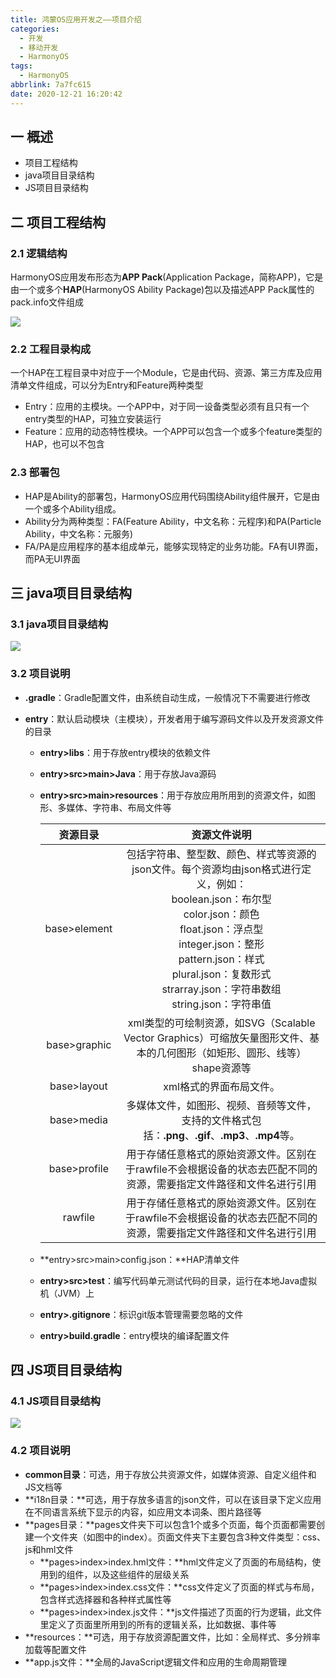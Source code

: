 ```yaml
---
title: 鸿蒙OS应用开发之——项目介绍
categories:
  - 开发
  - 移动开发
  - HarmonyOS
tags:
  - HarmonyOS
abbrlink: 7a7fc615
date: 2020-12-21 16:20:42
---
```

## 一 概述

* 项目工程结构
* java项目目录结构
* JS项目目录结构

<!--more-->

## 二 项目工程结构

### 2.1 逻辑结构

HarmonyOS应用发布形态为**APP Pack**(Application Package，简称APP)，它是由一个或多个**HAP**(HarmonyOS Ability Package)包以及描述APP Pack属性的pack.info文件组成

![][1]

### 2.2 工程目录构成

一个HAP在工程目录中对应于一个Module，它是由代码、资源、第三方库及应用清单文件组成，可以分为Entry和Feature两种类型

* Entry：应用的主模块。一个APP中，对于同一设备类型必须有且只有一个entry类型的HAP，可独立安装运行
* Feature：应用的动态特性模块。一个APP可以包含一个或多个feature类型的HAP，也可以不包含

### 2.3 部署包

* HAP是Ability的部署包，HarmonyOS应用代码围绕Ability组件展开，它是由一个或多个Ability组成。
* Ability分为两种类型：FA(Feature Ability，中文名称：元程序)和PA(Particle Ability，中文名称：元服务)
* FA/PA是应用程序的基本组成单元，能够实现特定的业务功能。FA有UI界面，而PA无UI界面

## 三 java项目目录结构

### 3.1 java项目目录结构

![][2]

### 3.2 项目说明

* **.gradle**：Gradle配置文件，由系统自动生成，一般情况下不需要进行修改

* **entry**：默认启动模块（主模块），开发者用于编写源码文件以及开发资源文件的目录

  - **entry>libs**：用于存放entry模块的依赖文件

  - **entry>src>main>Java**：用于存放Java源码

  - **entry>src>main>resources**：用于存放应用所用到的资源文件，如图形、多媒体、字符串、布局文件等

    | **资源目录** |                       **资源文件说明**                       |
    | :----------: | :----------------------------------------------------------: |
    | base>element | 包括字符串、整型数、颜色、样式等资源的json文件。每个资源均由json格式进行定义，例如：<br> boolean.json：布尔型<br>color.json：颜色<br>float.json：浮点型<br>integer.json：整形<br>pattern.json：样式<br>plural.json：复数形式<br>strarray.json：字符串数组<br>string.json：字符串值<br> |
    | base>graphic | xml类型的可绘制资源，如SVG（Scalable Vector Graphics）可缩放矢量图形文件、基本的几何图形（如矩形、圆形、线等）shape资源等 |
    | base>layout  |                   xml格式的界面布局文件。                    |
    |  base>media  | 多媒体文件，如图形、视频、音频等文件，支持的文件格式包括：**.png**、**.gif**、**.mp3**、**.mp4**等。 |
    | base>profile | 用于存储任意格式的原始资源文件。区别在于rawfile不会根据设备的状态去匹配不同的资源，需要指定文件路径和文件名进行引用 |
    |   rawfile    | 用于存储任意格式的原始资源文件。区别在于rawfile不会根据设备的状态去匹配不同的资源，需要指定文件路径和文件名进行引用 |

  - **entry>src>main>config.json：**HAP清单文件

  - **entry>src>test**：编写代码单元测试代码的目录，运行在本地Java虚拟机（JVM）上

  - **entry>.gitignore**：标识git版本管理需要忽略的文件

  - **entry>build.gradle**：entry模块的编译配置文件

## 四 JS项目目录结构

### 4.1 JS项目目录结构
![][3]
### 4.2 项目说明

* **common目录**：可选，用于存放公共资源文件，如媒体资源、自定义组件和JS文档等
* **i18n目录：**可选，用于存放多语言的json文件，可以在该目录下定义应用在不同语言系统下显示的内容，如应用文本词条、图片路径等
* **pages目录：**pages文件夹下可以包含1个或多个页面，每个页面都需要创建一个文件夹（如图中的index）。页面文件夹下主要包含3种文件类型：css、js和hml文件
  - **pages>index>index.hml文件：**hml文件定义了页面的布局结构，使用到的组件，以及这些组件的层级关系
  - **pages>index>index.css文件：**css文件定义了页面的样式与布局，包含样式选择器和各种样式属性等
  - **pages>index>index.js文件：**js文件描述了页面的行为逻辑，此文件里定义了页面里所用到的所有的逻辑关系，比如数据、事件等
* **resources：**可选，用于存放资源配置文件，比如：全局样式、多分辨率加载等配置文件
* **app.js文件：**全局的JavaScript逻辑文件和应用的生命周期管理




[1]:https://cdn.jsdelivr.net/gh/PGzxc/CDN@master/blog-hmos/hmos-hap-construct.png
[2]:https://cdn.jsdelivr.net/gh/PGzxc/CDN@master/blog-hmos/hmos-project-struct-java-view.png
[3]:https://cdn.jsdelivr.net/gh/PGzxc/CDN@master/blog-hmos/hmos-project-struct-js-view.png